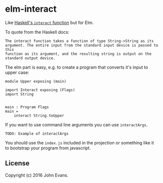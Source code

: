 # elm-interact

Like [Haskell's `interact` function](https://hackage.haskell.org/package/base-4.9.0.0/docs/Prelude.html#v:interact) but for Elm.

To quote from the Haskell docs:

    The interact function takes a function of type String->String as its
    argument. The entire input from the standard input device is passed to this
    function as its argument, and the resulting string is output on the
    standard output device.

The elm part is easy, e.g. to create a program that converts it's input to upper case:

    module Upper exposing (main)

    import Interact exposing (Flags)
    import String


    main : Program Flags
    main =
        interact String.toUpper

If you want to use command line arguments you can use `interactArgs`.

    TODO: Example of interactArgs

You should use the `index.js` included in the projection or something like it
to bootstrap your program from javascript.

## License

Copyright (c) 2016 John Evans.
